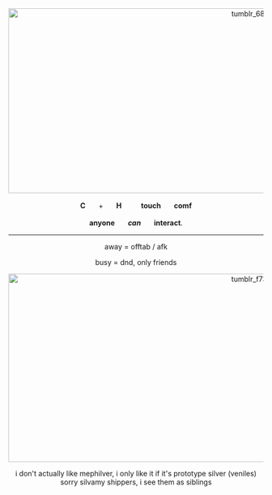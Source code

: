 <div align="center">


<img width="1280" height="365" alt="tumblr_68da491daddeb92d3e13d98d5b131233_d07c1d26_1280" src="https://github.com/user-attachments/assets/f7e07d60-11d3-43c0-bc23-615f3a2662b0" />


**C**ㅤㅤ+ㅤㅤ**H**ㅤㅤㅤ**touch**ㅤㅤ**comf**


**anyone**ㅤㅤ***can***ㅤㅤ**interact**.





---





away = offtab / afk



busy = dnd, only friends


<img width="1280" height="372" alt="tumblr_f7350072069f8adad8fc5ebca0e22086_34f48336_1280" src="https://github.com/user-attachments/assets/69c348e3-602f-4163-b199-845bbc077f76" />

i don't actually like mephilver, i only like it if it's prototype silver (veniles)
sorry silvamy shippers, i see them as siblings

</div>
